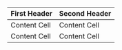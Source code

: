 
First Header  | Second Header
------------- | -------------
Content Cell  | Content Cell
Content Cell  | Content Cell

